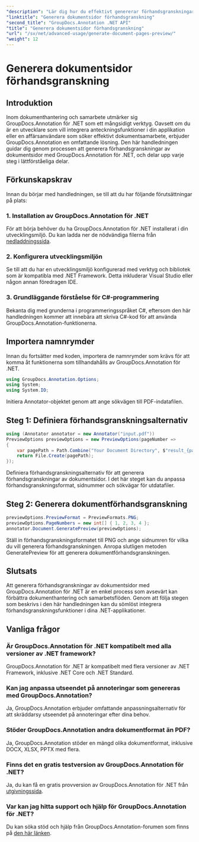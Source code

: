 ```yaml
---
"description": "Lär dig hur du effektivt genererar förhandsgranskningar av dokumentsidor med GroupDocs.Annotation för .NET. Förbättra dina dokumenthanteringsarbetsflöden med denna omfattande guide."
"linktitle": "Generera dokumentsidor förhandsgranskning"
"second_title": "GroupDocs.Annotation .NET API"
"title": "Generera dokumentsidor förhandsgranskning"
"url": "/sv/net/advanced-usage/generate-document-pages-preview/"
"weight": 12
---
```


# Generera dokumentsidor förhandsgranskning

## Introduktion
Inom dokumenthantering och samarbete utmärker sig GroupDocs.Annotation för .NET som ett mångsidigt verktyg. Oavsett om du är en utvecklare som vill integrera anteckningsfunktioner i din applikation eller en affärsanvändare som söker effektivt dokumentsamarbete, erbjuder GroupDocs.Annotation en omfattande lösning. Den här handledningen guidar dig genom processen att generera förhandsgranskningar av dokumentsidor med GroupDocs.Annotation för .NET, och delar upp varje steg i lättförståeliga delar.
## Förkunskapskrav
Innan du börjar med handledningen, se till att du har följande förutsättningar på plats:
### 1. Installation av GroupDocs.Annotation för .NET
För att börja behöver du ha GroupDocs.Annotation för .NET installerat i din utvecklingsmiljö. Du kan ladda ner de nödvändiga filerna från [nedladdningssida](https://releases.groupdocs.com/annotation/net/).
### 2. Konfigurera utvecklingsmiljön
Se till att du har en utvecklingsmiljö konfigurerad med verktyg och bibliotek som är kompatibla med .NET Framework. Detta inkluderar Visual Studio eller någon annan föredragen IDE.
### 3. Grundläggande förståelse för C#-programmering
Bekanta dig med grunderna i programmeringsspråket C#, eftersom den här handledningen kommer att innebära att skriva C#-kod för att använda GroupDocs.Annotation-funktionerna.

## Importera namnrymder
Innan du fortsätter med koden, importera de namnrymder som krävs för att komma åt funktionerna som tillhandahålls av GroupDocs.Annotation för .NET.

```csharp
using GroupDocs.Annotation.Options;
using System;
using System.IO;

```
Initiera Annotator-objektet genom att ange sökvägen till PDF-indatafilen.
## Steg 1: Definiera förhandsgranskningsalternativ
```csharp
using (Annotator annotator = new Annotator("input.pdf"))
PreviewOptions previewOptions = new PreviewOptions(pageNumber =>
{
    var pagePath = Path.Combine("Your Document Directory", $"result_{pageNumber}.png");
    return File.Create(pagePath);
});
```
Definiera förhandsgranskningsalternativ för att generera förhandsgranskningar av dokumentsidor. I det här steget kan du anpassa förhandsgranskningsformat, sidnummer och sökvägar för utdatafiler.
## Steg 2: Generera dokumentförhandsgranskning
```csharp
previewOptions.PreviewFormat = PreviewFormats.PNG;
previewOptions.PageNumbers = new int[] { 1, 2, 3, 4 };
annotator.Document.GeneratePreview(previewOptions);
```
Ställ in förhandsgranskningsformatet till PNG och ange sidnumren för vilka du vill generera förhandsgranskningen. Anropa slutligen metoden GeneratePreview för att generera dokumentförhandsgranskningen.

## Slutsats
Att generera förhandsgranskningar av dokumentsidor med GroupDocs.Annotation för .NET är en enkel process som avsevärt kan förbättra dokumenthantering och samarbetsflöden. Genom att följa stegen som beskrivs i den här handledningen kan du sömlöst integrera förhandsgranskningsfunktioner i dina .NET-applikationer.
## Vanliga frågor
### Är GroupDocs.Annotation för .NET kompatibelt med alla versioner av .NET framework?
GroupDocs.Annotation för .NET är kompatibelt med flera versioner av .NET Framework, inklusive .NET Core och .NET Standard.
### Kan jag anpassa utseendet på annoteringar som genereras med GroupDocs.Annotation?
Ja, GroupDocs.Annotation erbjuder omfattande anpassningsalternativ för att skräddarsy utseendet på annoteringar efter dina behov.
### Stöder GroupDocs.Annotation andra dokumentformat än PDF?
Ja, GroupDocs.Annotation stöder en mängd olika dokumentformat, inklusive DOCX, XLSX, PPTX med flera.
### Finns det en gratis testversion av GroupDocs.Annotation för .NET?
Ja, du kan få en gratis provversion av GroupDocs.Annotation för .NET från [utgivningssida](https://releases.groupdocs.com/).
### Var kan jag hitta support och hjälp för GroupDocs.Annotation för .NET?
Du kan söka stöd och hjälp från GroupDocs.Annotation-forumen som finns på [den här länken](https://forum.groupdocs.com/c/annotation/10).